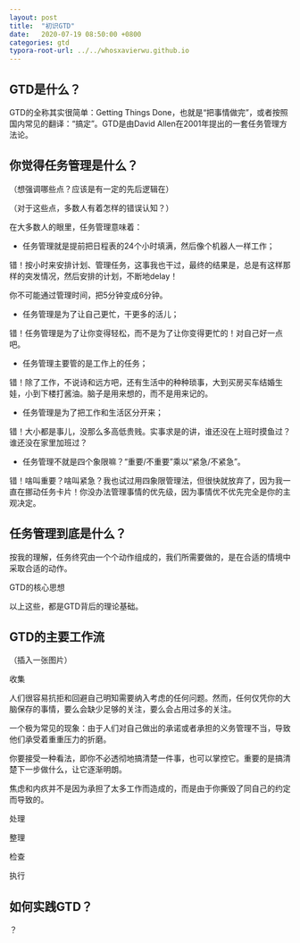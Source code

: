 ```yaml
---
layout: post
title:  "初识GTD"
date:   2020-07-19 08:50:00 +0800
categories: gtd
typora-root-url: ../../whosxavierwu.github.io
---
```


## GTD是什么？

GTD的全称其实很简单：Getting Things Done，也就是“把事情做完”，或者按照国内常见的翻译：“搞定”。GTD是由David Allen在2001年提出的一套任务管理方法论。

## 你觉得任务管理是什么？

（想强调哪些点？应该是有一定的先后逻辑在）

（对于这些点，多数人有着怎样的错误认知？）

在大多数人的眼里，任务管理意味着：

- 任务管理就是提前把日程表的24个小时填满，然后像个机器人一样工作；

错！按小时来安排计划、管理任务，这事我也干过，最终的结果是，总是有这样那样的突发情况，然后安排的计划，不断地delay！

你不可能通过管理时间，把5分钟变成6分钟。

- 任务管理是为了让自己更忙，干更多的活儿；

错！任务管理是为了让你变得轻松，而不是为了让你变得更忙的！对自己好一点吧。

- 任务管理主要管的是工作上的任务；

错！除了工作，不说诗和远方吧，还有生活中的种种琐事，大到买房买车结婚生娃，小到下楼打酱油。脑子是用来想的，而不是用来记的。

- 任务管理是为了把工作和生活区分开来；

错！大小都是事儿，没那么多高低贵贱。实事求是的讲，谁还没在上班时摸鱼过？谁还没在家里加班过？

- 任务管理不就是四个象限嘛？“重要/不重要”乘以“紧急/不紧急”。

错！啥叫重要？啥叫紧急？我也试过用四象限管理法，但很快就放弃了，因为我一直在挪动任务卡片！你没办法管理事情的优先级，因为事情优不优先完全是你的主观决定。

## 任务管理到底是什么？

按我的理解，任务终究由一个个动作组成的，我们所需要做的，是在合适的情境中采取合适的动作。

GTD的核心思想

以上这些，都是GTD背后的理论基础。

## GTD的主要工作流

（插入一张图片）

收集

人们很容易抗拒和回避自己明知需要纳入考虑的任何问题。然而，任何仅凭你的大脑保存的事情，要么会缺少足够的关注，要么会占用过多的关注。

一个极为常见的现象：由于人们对自己做出的承诺或者承担的义务管理不当，导致他们承受着重重压力的折磨。 

你要接受一种看法，即你不必透彻地搞清楚一件事，也可以掌控它。重要的是搞清楚下一步做什么，让它逐渐明朗。

焦虑和内疚并不是因为承担了太多工作而造成的，而是由于你撕毁了同自己的约定而导致的。

处理

整理

检查

执行

## 如何实践GTD？

？

